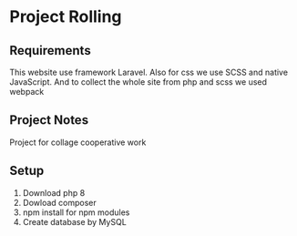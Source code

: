 # Project Rolling

## Requirements
This website use framework Laravel. Also for css we use SCSS and native JavaScript. And to collect the whole site from php and scss we used webpack

## Project Notes
Project for collage cooperative work

## Setup
1. Download php 8
2. Dowload composer
3. npm install for npm modules
4. Create database by MySQL

